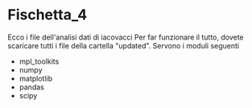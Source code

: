# Fischetta_4
Ecco i file dell'analisi dati di iacovacci
Per far funzionare il tutto, dovete scaricare tutti i file della cartella "updated". 
Servono i moduli seguenti

* mpl_toolkits
* numpy 
* matplotlib
* pandas
* scipy 
